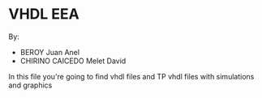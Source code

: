 # VHDL EEA
By: 
- BEROY Juan Anel
- CHIRINO CAICEDO Melet David

In this file you're going to find vhdl files and TP vhdl files with simulations and graphics
